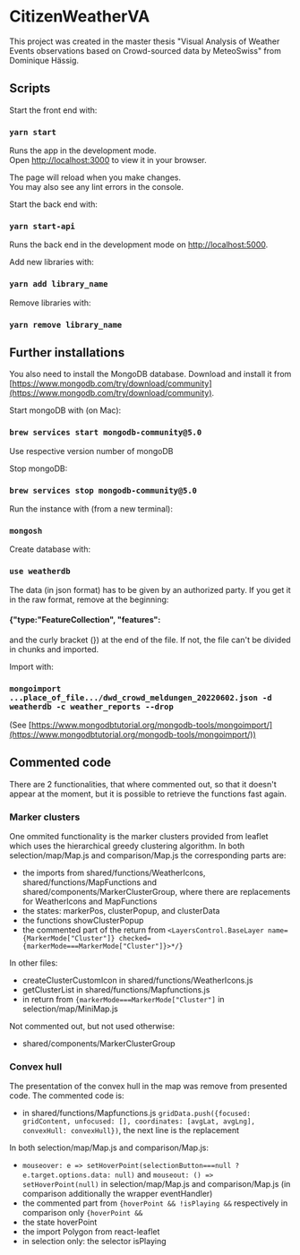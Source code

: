 # CitizenWeatherVA

This project was created in the master thesis "Visual Analysis of Weather Events observations based on Crowd-sourced data by MeteoSwiss" from Dominique Hässig.

## Scripts

Start the front end with:

### `yarn start`

Runs the app in the development mode.\
Open [http://localhost:3000](http://localhost:3000) to view it in your browser.

The page will reload when you make changes.\
You may also see any lint errors in the console.

Start the back end with:

### `yarn start-api`

Runs the back end  in the development mode on [http://localhost:5000](http://localhost:5000).

Add new libraries with:

### `yarn add library_name`

Remove libraries with:

### `yarn remove library_name`

## Further installations

You also need to install the MongoDB database. Download and install it from [https://www.mongodb.com/try/download/community](https://www.mongodb.com/try/download/community).

Start mongoDB with (on Mac):
### `brew services start mongodb-community@5.0`

Use respective version number of mongoDB

Stop mongoDB:
### `brew services stop mongodb-community@5.0`

Run the instance with (from a new terminal):
### `mongosh`

Create database with:

### `use weatherdb`

The data (in json format) has to be given by an authorized party. If you get it in the raw format, remove at the beginning:

#### {"type:"FeatureCollection", "features":

and the curly bracket (}) at the end of the file. If not, the file can't be divided in chunks and imported.

Import with:

### `mongoimport ...place_of_file.../dwd_crowd_meldungen_20220602.json -d weatherdb -c weather_reports --drop`
(See [https://www.mongodbtutorial.org/mongodb-tools/mongoimport/](https://www.mongodbtutorial.org/mongodb-tools/mongoimport/))

## Commented code

There are 2 functionalities, that where commented out, so that it doesn't appear at the moment, but it is possible to retrieve the functions fast again.

### Marker clusters
One ommited functionality is the marker clusters provided from leaflet which uses the hierarchical greedy clustering algorithm. 
In both selection/map/Map.js and comparison/Map.js the corresponding parts are:
- the imports from shared/functions/WeatherIcons, shared/functions/MapFunctions and shared/components/MarkerClusterGroup, where there are replacements for WeatherIcons and MapFunctions
- the states: markerPos, clusterPopup, and clusterData
- the functions showClusterPopup
- the commented part of the return from
`<LayersControl.BaseLayer name={MarkerMode["Cluster"]} checked={markerMode===MarkerMode["Cluster"]}>*/}`

In other files:
- createClusterCustomIcon in shared/functions/WeatherIcons.js
- getClusterList in shared/functions/Mapfunctions.js
- in return from `{markerMode===MarkerMode["Cluster"]` in selection/map/MiniMap.js

Not commented out, but not used otherwise:
- shared/components/MarkerClusterGroup

### Convex hull
The presentation of the convex hull in the map was remove from presented code.
The commented code is:
- in shared/functions/Mapfunctions.js `gridData.push({focused: gridContent, unfocused: [], coordinates: [avgLat, avgLng], convexHull: convexHull})`, the next line is the replacement

In both selection/map/Map.js and comparison/Map.js:
- `mouseover: e => setHoverPoint(selectionButton===null ? e.target.options.data: null)` and `mouseout: () => setHoverPoint(null)` in selection/map/Map.js and comparison/Map.js (in comparison additionally the wrapper eventHandler)
- the commented part from `{hoverPoint && !isPlaying &&` respectively in comparison only `{hoverPoint &&`
- the state hoverPoint
- the import Polygon from react-leaflet
- in selection only: the selector isPlaying
